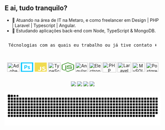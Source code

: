 ## E ai, tudo tranquilo?

- 🔭 Atuando na área de IT na Metaro, e como freelancer em Design | PHP | Laravel | Typescript | Angular.
- 💬 Estudando aplicações back-end com Node, TypeScript & MongoDB.
  
<pre>
  <div align="center">Técnologias com as quais eu trabalho ou já tive contato ⬇️</div>
</pre>
        
<div align="center" style="display: inline_block"><br>
  <img align="center" title="Adobe Illustrator" height="30" width="40" src="https://cdn.jsdelivr.net/gh/devicons/devicon/icons/illustrator/illustrator-line.svg" >
  <img align="center" title="Adobe Photoshop" height="30" width="40" src="https://raw.githubusercontent.com/dan1el074/dan1el074/0ac9df650ce2d1c797bae2c225551f1acc9341f8/vitrine/photoshop.svg" >
  <img align="center" title="JavaScript" height="30" width="40" src="https://raw.githubusercontent.com/devicons/devicon/master/icons/javascript/javascript-plain.svg">
  <img align="center" title="TypeScript" height="30" width="40" src="https://cdn.jsdelivr.net/gh/devicons/devicon/icons/typescript/typescript-plain.svg">
  <img align="center" title="Nodejs" height="30" width="40" src="https://raw.githubusercontent.com/dan1el074/dan1el074/0ac9df650ce2d1c797bae2c225551f1acc9341f8/vitrine/node-js.svg">
  <img align="center" title="Angular" height="30" width="40" src="https://cdn.jsdelivr.net/gh/devicons/devicon/icons/angularjs/angularjs-plain.svg">
  <img align="center" title="ElectronJS" height="30" width="40" src="https://cdn.jsdelivr.net/gh/devicons/devicon@latest/icons/electron/electron-original.svg">
  <img align="center" title="PHP" height="33" width="44" src="https://cdn.jsdelivr.net/gh/devicons/devicon@latest/icons/php/php-original.svg">
  <img align="center" title="Laravel" height="33" width="44" src="https://cdn.jsdelivr.net/gh/devicons/devicon@latest/icons/laravel/laravel-original.svg">
  <img align="center" title="MySQL" height="30" width="40" src="https://cdn.jsdelivr.net/gh/devicons/devicon/icons/mysql/mysql-original.svg">
  <img align="center" title="PostgreSQL" height="30" width="40" src="https://cdn.jsdelivr.net/gh/devicons/devicon/icons/postgresql/postgresql-plain.svg">
</div>
  
  ##
 
<div align="center"> 
  <a href="https://www.linkedin.com/in/daniel-rvargas/" target="_blank"><img src="https://img.shields.io/badge/-LinkedIn-%230077B5?style=for-the-badge&logo=linkedin&logoColor=white" target="_blank"></a> 
  <a href="https://wa.me/5554984456851" target="_blank"><img src="https://img.shields.io/badge/WhatsApp-25D366?style=for-the-badge&logo=whatsapp&logoColor=white" target="_blank"></a>
  <a href="https://www.instagram.com/daniel_rodrigss/" target="_blank"><img src="https://img.shields.io/badge/-Instagram-%23E4405F?style=for-the-badge&logo=instagram&logoColor=white" target="_blank"></a>
  <a href = "mailto:daniel.rvargas10@gmail.com"><img src="https://img.shields.io/badge/-Gmail-%23333?style=for-the-badge&logo=gmail&logoColor=white" target="_blank"></a>
 
  ![Snake animation](https://raw.githubusercontent.com/dan1el074/dan1el074/0ac9df650ce2d1c797bae2c225551f1acc9341f8/vitrine/contribution-snake.svg)
</div>
